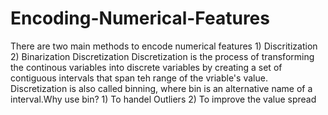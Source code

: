 # Encoding-Numerical-Features
There are two main methods to encode numerical features  1) Discritization 2) Binarization Discretization Discretization is the process of transforming the continous variables into discrete variables by creating a set of contiguous intervals that span teh range of the vriable's value. Discretization is also called binning, where bin is an alternative name of a interval.Why use bin?  1) To handel Outliers 2) To improve the value spread                  
